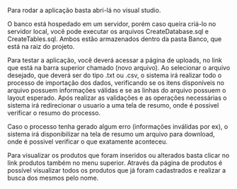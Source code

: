 ﻿Para rodar a aplicação basta abri-lá no visual studio.

O banco está hospedado em um servidor, porém caso queira criá-lo no servidor local, você pode
executar os arquivos CreateDatabase.sql e CreateTables.sql. Ambos estão armazenados dentro da pasta Banco, que está na raiz do projeto.

Para testar a aplicação, você deverá acessar a página de uploads, no link que está na barra superior
chamado (novo arquivo). Ao selecionar o arquivo desejado, que deverá ser do tipo .txt ou .csv,
o sistema irá realizar todo o processo de importação dos dados, verificando se os itens disponíveis no arquivo possuem informações válidas e se as linhas
do arquivo possuem o layout esperado. 
Após realizar as validações e as operações necessárias o sistema irá redirecionar o usuario a uma tela de resumo, 
onde é possivel verificar o resumo do processo. 

Caso o processo tenha gerado algum erro (informações inválidas por ex), o sistema irá disponibilizar na tela de resumo
um arquivo para download, onde é possivel verificar o que exatamente aconteceu.

Para visualizar os produtos que foram inseridos ou alterados basta clicar no link produtos também no menu superior. Através da página de produtos é possível 
visualizar todos os produtos que já foram cadastrados e realizar a busca dos mesmos pelo nome.

